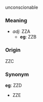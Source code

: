 unconscionable
### Meaning
+ _adj_: ZZA
    + __eg__: ZZB

### Origin

ZZC

### Synonym

__eg__: ZZD

+ ZZE


